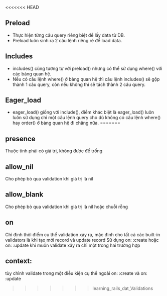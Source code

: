 <<<<<<< HEAD
## Preload
 - Thực hiện từng câu query riêng biệt để lấy data từ DB.
 - Preload luôn sinh ra 2 câu lệnh riêng rẽ để load data.
## Includes
 - includes() cũng tương tự với preload() nhưng có thể sử dụng where() với các bảng quan hệ.
 - Nếu có câu lệnh where() ở bảng quan hệ thì câu lệnh includes() sẽ gộp thành 1 câu query, còn nếu không thì sẽ tách thành 2 câu query.
## Eager_load
 - eager_load() giống với include(), điểm khác biệt là eager_load() luôn luôn sử dụng chỉ một câu lệnh query cho dù không có câu lệnh where() hay order() ở bảng quan hệ đi chăng nữa.
=======
## presence
Thuộc tính phải có giá trị, không được để trống
## allow_nil
Cho phép bỏ qua validation khi giá trị là nil
## allow_blank
Cho phép bỏ qua validation khi giá trị là nil hoặc chuỗi rỗng
## on
Chỉ định thời điểm cụ thể validation xảy ra, mặc định cho tất cả các built-in validators là khi tạo mới record và update record
Sử dụng on: :create hoặc on: :update khi muốn validate xảy ra chỉ một trong hai trường hợp
## context: 
tùy chỉnh validate trong một điều kiện cụ thể ngoài on: :create và on: :update
>>>>>>> learning_rails_dat_Validations
